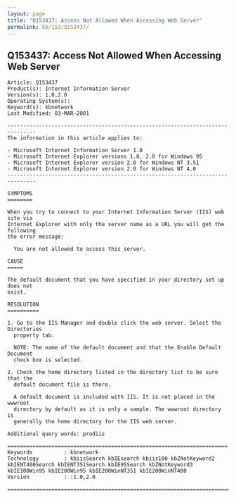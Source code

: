 ```yaml
---
layout: page
title: "Q153437: Access Not Allowed When Accessing Web Server"
permalink: kb/153/Q153437/
---
```


## Q153437: Access Not Allowed When Accessing Web Server

	Article: Q153437
	Product(s): Internet Information Server
	Version(s): 1.0,2.0
	Operating System(s): 
	Keyword(s): kbnetwork
	Last Modified: 03-MAR-2001
	
	-------------------------------------------------------------------------------
	The information in this article applies to:
	
	- Microsoft Internet Information Server 1.0 
	- Microsoft Internet Explorer versions 1.0, 2.0 for Windows 95 
	- Microsoft Internet Explorer version 2.0 for Windows NT 3.51 
	- Microsoft Internet Explorer version 2.0 for Windows NT 4.0 
	-------------------------------------------------------------------------------
	
	SYMPTOMS
	========
	
	When you try to connect to your Internet Information Server (IIS) web site via
	Internet Explorer with only the server name as a URL you will get the following
	the error message:
	
	  You are not allowed to access this server.
	
	CAUSE
	=====
	
	The default document that you have specified in your directory set up does not
	exist.
	
	RESOLUTION
	==========
	
	1. Go to the IIS Manager and double click the web server. Select the Directories
	  property tab.
	
	  NOTE: The name of the default document and that the Enable Default Document
	  check box is selected.
	
	2. Check the home directory listed in the directory list to be sure that the
	  default document file is there.
	
	  A default document is included with IIS. It is not placed in the wwwroot
	  directory by default as it is only a sample. The wwwroot directory is
	  generally the home directory for the IIS web server.
	
	Additional query words: prodiis
	
	======================================================================
	Keywords          : kbnetwork 
	Technology        : kbiisSearch kbIEsearch kbiis100 kbZNotKeyword2 kbIENT400Search kbIENT351Search kbIE95Search kbZNotKeyword3 kbIE100Win95 kbIE200Win95 kbIE200WinNT351 kbIE200WinNT400
	Version           : :1.0,2.0
	
	=============================================================================
	
